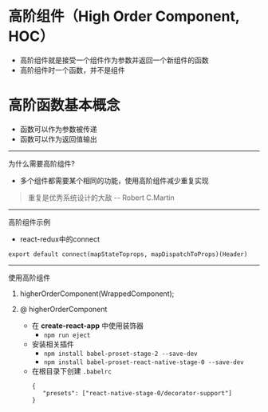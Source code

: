 高阶组件（High Order Component, HOC）
===

- 高阶组件就是接受一个组件作为参数并返回一个新组件的函数
- 高阶组件时一个函数，并不是组件

高阶函数基本概念
===

- 函数可以作为参数被传递
- 函数可以作为返回值输出

---

为什么需要高阶组件?

- 多个组件都需要某个相同的功能，使用高阶组件减少重复实现

> 重复是优秀系统设计的大敌 -- Robert C.Martin

---

高阶组件示例

- react-redux中的connect

`export default connect(mapStateToprops, mapDispatchToProps)(Header)`

---

使用高阶组件

1. higherOrderComponent(WrappedComponent);

2. @ higherOrderComponent
   - 在 **create-react-app** 中使用装饰器
     - `npm run eject`
   - 安装相关插件
     - `npm install babel-proset-stage-2 --save-dev`
     - `npm install babel-proset-react-native-stage-0 --save-dev`
   - 在根目录下创建 `.babelrc`
     ```
     {
        "presets": ["react-native-stage-0/decorator-support"]
     }
     ```
